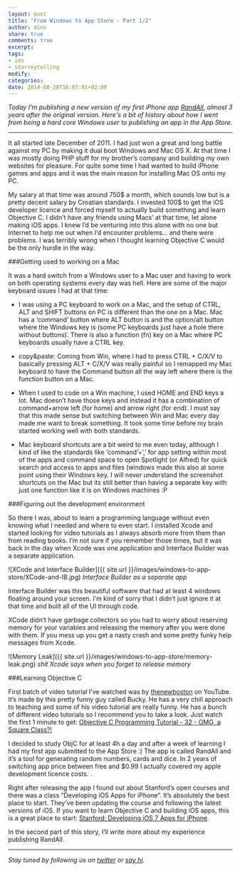 ```yaml
---
layout: post
title: "From Windows to App Store - Part 1/2"
author: dino
share: true
comments: true
excerpt:
tags:
- ios
- storreytelling
modify:
categories:
date: 2014-08-28T16:07:01+02:00
---
```


*Today I'm publishing a new version of my first iPhone app <a href="https://itunes.apple.com/us/app/randall/id428395953" target="_blank">RandAll</a>, almost 3 years after the original version. Here's a bit of history about how I went from being a hard core Windows user to publishing an app in the App Store.*

---


It all started late December of 2011. I had just won a great and long battle against my PC by making it dual boot Windows and Mac OS X. At that time I was mostly doing PHP stuff for my brother’s company and building my own websites for pleasure. For quite some time I had wanted to build iPhone games and apps and it was the main reason for installing Mac OS onto my PC.

My salary at that time was around 750$ a month, which sounds low but is a pretty decent salary by Croatian standards. I invested 100$ to get the iOS developer licence and forced myself to actually build something and learn Objective C. I didn’t have any friends using Macs’ at that time, let alone making iOS apps. I knew I’d be venturing into this alone with no one but Internet to help me out when I’d encounter problems… and there were problems. I was terribly wrong when I thought learning Objective C would be the only hurdle in the way.

###Getting used to working on a Mac

It was a hard switch from a Windows user to a Mac user and having to work on both operating systems every day was hell. Here are some of the major keyboard issues I had at that time:

* I was using a PC keyboard to work on a Mac, and the setup of CTRL, ALT and SHIFT buttons on PC is different than the one on a Mac. Mac has a ‘command’ button where ALT button is and the option/alt button where the Windows key is (some PC keyboards just have a hole there without buttons). There is also a function (fn) key on a Mac where PC keyboards usually have a CTRL key.

* copy&paste: Coming from Win, where I had to press CTRL + C/X/V to basically pressing ALT + C/X/V was really painful so I remapped my Mac keyboard to have the Command button all the way left where there is the function button on a Mac.

* When I used to code on a Win machine, I used HOME and END keys a lot. Mac doesn’t have those keys and instead it has a combination of command+arrow left (for home) and arrow right (for end). I must say that this made sense but switching between Win and Mac every day made me want to break something. It took some time before my brain started working well with both standards.

* Mac keyboard shortcuts are a bit weird to me even today, although I kind of like the standards like ‘command’+’,’ for app setting within most of the apps and command space to open Spotlight (or Alfred) for quick search and access to apps and files (windows made this also at some point using their Windows key. I will never understand the screenshot shortcuts on the Mac but its still better than having a separate key with just one function like it is on Windows machines :P


###Figuring out the development environment

So there I was, about to learn a programming language without even knowing what I needed and where to even start. I installed Xcode and started looking for video tutorials as I always absorb more from them than from reading books. I’m not sure if you remember those times, but it was back in the day when Xcode was one application and Interface Builder was a separate application.

![XCode and Interface Builder]({{ site.url }}/images/windows-to-app-store/XCode-and-IB.jpg)
*Interface Builder as a separate app*

Interface Builder was this beautiful software that had at least 4 windows floating around your screen. I’m kind of sorry that I didn’t just ignore it at that time and built all of the UI through code.

XCode didn’t have garbage collectors so you had to worry about reserving memory for your variables and releasing the memory after you were done with them. If you mess up you get a nasty crash and some pretty funky help messages from Xcode.

![Memory Leak]({{ site.url }}/images/windows-to-app-store/memory-leak.png)
*shit Xcode says when you forget to release memory*

###Learning Objective C

First batch of video tutorial I’ve watched was by <a href="https://www.youtube.com/user/thenewboston" target="_blank">thenewboston</a> on YouTube. It’s made by this pretty funny guy called Bucky. He has a very chill approach to teaching and some of his video tutorial are really funny. He has a bunch of different video tutorials so I recommend you to take a look. Just watch the first 1 minute to get: <a href="https://www.youtube.com/watch?v=CUcGZsJqwAo" target="_blank">Objective C Programming Tutorial - 32 - OMG, a Square Class?!</a>

I decided to study ObjC for at least 4h a day and after a week of learning I had my first app submitted to the App Store :) The app is called RandAll and it’s a tool for generating random numbers, cards and dice. In 2 years of switching app price between free and $0.99 I actually covered my apple development licence costs. .

Right after releasing the app I found out about Stanford’s open courses and there was a class “Developing iOS Apps for iPhone”. It’s absolutely the best place to start. They’ve been updating the course and following the latest versions of iOS. If you want to learn Objective C and building iOS apps, this is a great place to start: <a href="https://itunes.apple.com/us/course/developing-ios-7-apps-for/id733644550" target="_blank">Stanford: Developing iOS 7 Apps for iPhone</a>.  

In the second part of this story, I’ll write more about my experience publishing RandAll.

---

*Stay tuned by following us on [twitter](http://twitter.com/bakeryhq) or [say hi](mailto:hi@thebakery.io).*